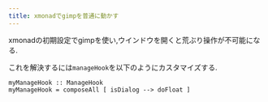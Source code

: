 ```yaml
---
title: xmonadでgimpを普通に動かす
---
```


xmonadの初期設定でgimpを使い,ウインドウを開くと荒ぶり操作が不可能になる.

これを解決するには`manageHook`を以下のようにカスタマイズする.

~~~
myManageHook :: ManageHook
myManageHook = composeAll [ isDialog --> doFloat ]
~~~
